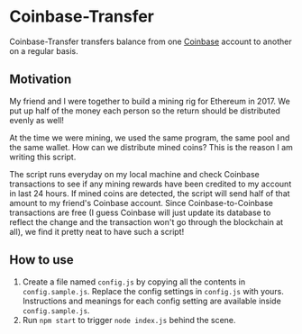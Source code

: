 # Coinbase-Transfer
Coinbase-Transfer transfers balance from one [Coinbase](https://www.coinbase.com/) account to another on a regular basis.

## Motivation

My friend and I were together to build a mining rig for Ethereum in 2017. We put up half of the money each person so the return should be distributed evenly as well!

At the time we were mining, we used the same program, the same pool and the same wallet. How can we distribute mined coins? This is the reason I am writing this script. 

The script runs everyday on my local machine and check Coinbase transactions to see if any mining rewards have been credited to my account in last 24 hours. If mined coins are detected, the script will send half of that amount to my friend's Coinbase account. Since Coinbase-to-Coinbase transactions are free (I guess Coinbase will just update its database to reflect the change and the transaction won't go through the blockchain at all), we find it pretty neat to have such a script!

## How to use

1. Create a file named ```config.js``` by copying all the contents in ```config.sample.js```. Replace the config settings in ```config.js``` with yours. Instructions and meanings for each config setting are available inside ```config.sample.js```. 
2. Run ```npm start``` to trigger ```node index.js``` behind the scene.
